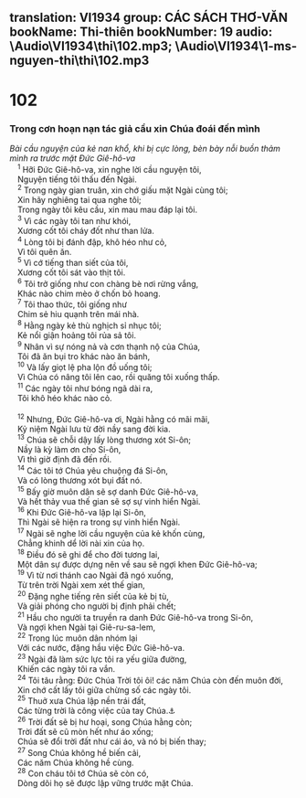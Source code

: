 translation: VI1934
group: CÁC SÁCH THƠ-VĂN
bookName: Thi-thiên 
bookNumber: 19
audio: \Audio\VI1934\thi\102.mp3; \Audio\VI1934\1-ms-nguyen-thi\thi\102.mp3
-------

<div class="title"><h1>102</h1><h3>Trong cơn hoạn nạn tác giả cầu xin Chúa đoái đến mình</h3><i>Bài cầu nguyện của kẻ nan khổ, khi bị cực lòng, bèn bày nỗi buồn thảm mình ra trước mặt Đức Giê-hô-va</i></div>
<span class="verse thi_102_1"> <sup>1</sup> Hỡi Đức Giê-hô-va, xin nghe lời cầu nguyện tôi, <br/> Nguyện tiếng tôi thấu đến Ngài. <br/></span>
<span class="verse thi_102_2"> <sup>2</sup> Trong ngày gian truân, xin chớ giấu mặt Ngài cùng tôi; <br/> Xin hãy nghiêng tai qua nghe tôi; <br/> Trong ngày tôi kêu cầu, xin mau mau đáp lại tôi. <br/></span>
<span class="verse thi_102_3"> <sup>3</sup> Vì các ngày tôi tan như khói, <br/> Xương cốt tôi cháy đốt như than lửa. <br/></span>
<span class="verse thi_102_4"> <sup>4</sup> Lòng tôi bị đánh đập, khô héo như cỏ, <br/> Vì tôi quên ăn. <br/></span>
<span class="verse thi_102_5"> <sup>5</sup> Vì cớ tiếng than siết của tôi, <br/> Xương cốt tôi sát vào thịt tôi. <br/></span>
<span class="verse thi_102_6"> <sup>6</sup> Tôi trở giống như con chàng bè nơi rừng vắng, <br/> Khác nào chim mèo ở chốn bỏ hoang. <br/></span>
<span class="verse thi_102_7"> <sup>7</sup> Tôi thao thức, tôi giống như <br/> Chim sẻ hiu quạnh trên mái nhà. <br/></span>
<span class="verse thi_102_8"> <sup>8</sup> Hằng ngày kẻ thù nghịch sỉ nhục tôi; <br/> Kẻ nổi giận hoảng tôi rủa sả tôi. <br/></span>
<span class="verse thi_102_9"> <sup>9</sup> Nhân vì sự nóng nả và cơn thạnh nộ của Chúa, <br/> Tôi đã ăn bụi tro khác nào ăn bánh, <br/></span>
<span class="verse thi_102_10"> <sup>10</sup> Và lấy giọt lệ pha lộn đồ uống tôi; <br/> Vì Chúa có nâng tôi lên cao, rồi quăng tôi xuống thấp. <br/></span>
<span class="verse thi_102_11"> <sup>11</sup> Các ngày tôi như bóng ngã dài ra, <br/> Tôi khô héo khác nào cỏ. <br/> <br/></span>
<span class="verse thi_102_12"> <sup>12</sup> Nhưng, Đức Giê-hô-va ơi, Ngài hằng có mãi mãi, <br/> Kỷ niệm Ngài lưu từ đời nầy sang đời kia. <br/></span>
<span class="verse thi_102_13"> <sup>13</sup> Chúa sẽ chỗi dậy lấy lòng thương xót Si-ôn; <br/> Nầy là kỳ làm ơn cho Si-ôn, <br/> Vì thì giờ định đã đến rồi. <br/></span>
<span class="verse thi_102_14"> <sup>14</sup> Các tôi tớ Chúa yêu chuộng đá Si-ôn, <br/> Và có lòng thương xót bụi đất nó. <br/></span>
<span class="verse thi_102_15"> <sup>15</sup> Bấy giờ muôn dân sẽ sợ danh Đức Giê-hô-va, <br/> Và hết thảy vua thế gian sẽ sợ sự vinh hiển Ngài. <br/></span>
<span class="verse thi_102_16"> <sup>16</sup> Khi Đức Giê-hô-va lập lại Si-ôn, <br/> Thì Ngài sẽ hiện ra trong sự vinh hiển Ngài. <br/></span>
<span class="verse thi_102_17"> <sup>17</sup> Ngài sẽ nghe lời cầu nguyện của kẻ khốn cùng, <br/> Chẳng khinh dể lời nài xin của họ. <br/></span>
<span class="verse thi_102_18"> <sup>18</sup> Điều đó sẽ ghi để cho đời tương lai, <br/> Một dân sự được dựng nên về sau sẽ ngợi khen Đức Giê-hô-va; <br/></span>
<span class="verse thi_102_19"> <sup>19</sup> Vì từ nơi thánh cao Ngài đã ngó xuống, <br/> Từ trên trời Ngài xem xét thế gian, <br/></span>
<span class="verse thi_102_20"> <sup>20</sup> Đặng nghe tiếng rên siết của kẻ bị tù, <br/> Và giải phóng cho người bị định phải chết; <br/></span>
<span class="verse thi_102_21"> <sup>21</sup> Hầu cho người ta truyền ra danh Đức Giê-hô-va trong Si-ôn, <br/> Và ngợi khen Ngài tại Giê-ru-sa-lem, <br/></span>
<span class="verse thi_102_22"> <sup>22</sup> Trong lúc muôn dân nhóm lại <br/> Với các nước, đặng hầu việc Đức Giê-hô-va. <br/></span>
<span class="verse thi_102_23"> <sup>23</sup> Ngài đã làm sức lực tôi ra yếu giữa đường, <br/> Khiến các ngày tôi ra vắn. <br/></span>
<span class="verse thi_102_24"> <sup>24</sup> Tôi tâu rằng: Đức Chúa Trời tôi ôi! các năm Chúa còn đến muôn đời, <br/> Xin chớ cất lấy tôi giữa chừng số các ngày tôi. <br/></span>
<span class="verse thi_102_25"> <sup>25</sup> Thuở xưa Chúa lập nền trái đất, <br/> Các từng trời là công việc của tay Chúa.<a data-toggle="tooltip" data-placement="bottom" title="He 1:10-12">⚓</a><br/></span>
<span class="verse thi_102_26"> <sup>26</sup> Trời đất sẽ bị hư hoại, song Chúa hằng còn; <br/> Trời đất sẽ cũ mòn hết như áo xống; <br/> Chúa sẽ đổi trời đất như cái áo, và nó bị biến thay; <br/></span>
<span class="verse thi_102_27"> <sup>27</sup> Song Chúa không hề biến cải, <br/> Các năm Chúa không hề cùng. <br/></span>
<span class="verse thi_102_28"> <sup>28</sup> Con cháu tôi tớ Chúa sẽ còn có, <br/> Dòng dõi họ sẽ được lập vững trước mặt Chúa. <br/></span>
